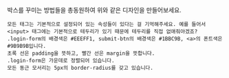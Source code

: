 박스를 꾸미는 방법들을 총동원하여 위와 같은 디자인을 만들어보세요.

    모든 태그는 기본적으로 설정되어 있는 속성들이 있다는 걸 기억해주세요. 예를 들어서 <input> 태그에는 기본적으로 테두리가 있기 때문에 테두리를 직접 없애줘야겠죠?
    .login-form의 배경색은 #EEEFF1, submit-btn의 배경색은 #1BBC9B, <a>의 폰트색은 #9B9B9B입니다.
    초록 선은 padding을 뜻하고, 빨간 선은 margin을 뜻합니다.
    .login-form은 가운데로 정렬되어 있습니다.
    모든 동근 모서리는 5px의 border-radius를 갖고 있습니다.
